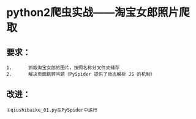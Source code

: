 # python2爬虫实战——淘宝女郎照片爬取

## 要求：

    1.      抓取淘宝女郎的图片，按照名称分文件夹储存
    2.      解决页面跳转问题（PySpider 提供了动态解析 JS 的机制）


        
## 改进：

    ①qiushibaike_01.py在PySpider中运行

